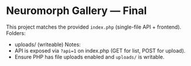 # Neuromorph Gallery — Final

This project matches the provided `index.php` (single-file API + frontend).
Folders:
- uploads/  (writeable)
Notes:
- API is exposed via `?api=1` on index.php (GET for list, POST for upload).
- Ensure PHP has file uploads enabled and `uploads/` is writable.

